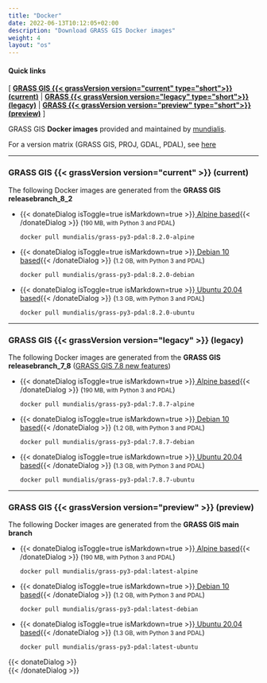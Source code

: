 ```yaml
---
title: "Docker"
date: 2022-06-13T10:12:05+02:00
description: "Download GRASS GIS Docker images"
weight: 4
layout: "os"
---
```


  
#### Quick links

[ [**GRASS GIS {{< grassVersion version="current" type="short">}} (current)**](#GRASS-GIS-current) | [**GRASS {{< grassVersion version="legacy" type="short">}} (legacy)**](#GRASS-GIS-old) | [**GRASS {{< grassVersion version="preview" type="short">}} (preview)**](#GRASS-GIS-devel) ]

<div class="alert rounded-0 alert-default">
<i class="fa fa-arrow-right"></i> GRASS GIS <b>Docker images</b> provided and maintained by <a href="https://www.mundialis.de/en/" target="_blank">mundialis</a>.
</div>

For a version matrix (GRASS GIS, PROJ, GDAL, PDAL), see [here](https://github.com/OSGeo/grass/blob/main/docker/README.md)

<hr>

### <a name="GRASS-GIS-current"></a> GRASS GIS {{< grassVersion version="current" >}} (current)

<div class="alert rounded-0 alert-success">
<i class="fa fa-info-circle"></i> The following Docker images are generated from the <b>GRASS GIS releasebranch_8_2</b></div>

*   {{< donateDialog isToggle=true isMarkdown=true >}}[<i class="fa fa-download"></i> Alpine based](https://hub.docker.com/r/mundialis/grass-py3-pdal/tags?page=1&name=alpine){{< /donateDialog  >}} (<small>190 MB, with Python 3 and PDAL</small>)
    <pre><code class="dockerfile">docker pull mundialis/grass-py3-pdal:8.2.0-alpine</code></pre>

*  {{< donateDialog isToggle=true isMarkdown=true >}}[<i class="fa fa-download"></i> Debian 10 based](https://hub.docker.com/r/mundialis/grass-py3-pdal/tags?page=1&name=debian){{< /donateDialog  >}} (<small>1.2 GB, with Python 3 and PDAL</small>)
    <pre><code class="dockerfile">docker pull mundialis/grass-py3-pdal:8.2.0-debian</code></pre>

*  {{< donateDialog isToggle=true isMarkdown=true >}}[<i class="fa fa-download"></i> Ubuntu 20.04 based](https://hub.docker.com/r/mundialis/grass-py3-pdal/tags?page=1&name=ubuntu){{< /donateDialog  >}}  (<small>1.3 GB, with Python 3 and PDAL</small>)
   <pre><code class="dockerfile">docker pull mundialis/grass-py3-pdal:8.2.0-ubuntu</code></pre>


<hr>


### <a name="GRASS-GIS-old"></a> GRASS GIS {{< grassVersion version="legacy" >}} (legacy)

<div class="alert rounded-0 alert-warning">
<i class="fa fa-info-circle"></i> The following Docker images are generated from the <b>GRASS GIS releasebranch_7_8</b> (<a href="https://trac.osgeo.org/grass/wiki/Grass7/NewFeatures78">GRASS GIS 7.8 new features</a>)</div>

*  {{< donateDialog isToggle=true isMarkdown=true >}}[<i class="fa fa-download"></i> Alpine based](https://hub.docker.com/r/mundialis/grass-py3-pdal/tags?page=1&name=alpine){{< /donateDialog  >}}  (<small>190 MB, with Python 3 and PDAL</small>)
    <pre><code class="dockerfile">docker pull mundialis/grass-py3-pdal:7.8.7-alpine</code></pre>

*  {{< donateDialog isToggle=true isMarkdown=true >}}[<i class="fa fa-download"></i> Debian 10 based](https://hub.docker.com/r/mundialis/grass-py3-pdal/tags?page=1&name=debian){{< /donateDialog  >}}  (<small>1.2 GB, with Python 3 and PDAL</small>)
    <pre><code class="dockerfile">docker pull mundialis/grass-py3-pdal:7.8.7-debian</code></pre>

*  {{< donateDialog isToggle=true isMarkdown=true >}}[<i class="fa fa-download"></i> Ubuntu 20.04 based](https://hub.docker.com/r/mundialis/grass-py3-pdal/tags?page=1&name=ubuntu){{< /donateDialog  >}}  (<small>1.3 GB, with Python 3 and PDAL</small>)
   <pre><code class="dockerfile">docker pull mundialis/grass-py3-pdal:7.8.7-ubuntu</code></pre>

<hr>


### <a name="GRASS-GIS-devel"></a> GRASS GIS {{< grassVersion version="preview" >}} (preview)

<div class="alert rounded-0 alert-info">
<i class="fa fa-info-circle"></i> The following Docker images are generated from the <b>GRASS GIS main branch</b>
</div>

*  {{< donateDialog isToggle=true isMarkdown=true >}}[<i class="fa fa-download"></i> Alpine based](https://hub.docker.com/r/mundialis/grass-py3-pdal/tags?page=1&name=alpine){{< /donateDialog  >}} (<small>190 MB, with Python 3 and PDAL</small>)
    <pre><code class="dockerfile">docker pull mundialis/grass-py3-pdal:latest-alpine</code></pre>

*  {{< donateDialog isToggle=true isMarkdown=true >}}[<i class="fa fa-download"></i> Debian 10 based](https://hub.docker.com/r/mundialis/grass-py3-pdal/tags?page=1&name=debian){{< /donateDialog  >}} (<small>1.2 GB, with Python 3 and PDAL</small>)
   <pre><code class="dockerfile">docker pull mundialis/grass-py3-pdal:latest-debian</code></pre>

*  {{< donateDialog isToggle=true isMarkdown=true >}}[<i class="fa fa-download"></i> Ubuntu 20.04 based](https://hub.docker.com/r/mundialis/grass-py3-pdal/tags?page=1&name=ubuntu){{< /donateDialog  >}} (<small>1.3 GB, with Python 3 and PDAL</small>)
   <pre><code class="dockerfile">docker pull mundialis/grass-py3-pdal:latest-ubuntu</code></pre>

 {{< donateDialog >}}  
 {{< /donateDialog >}}  